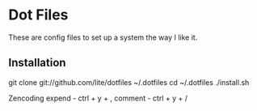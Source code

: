 Dot Files
====

These are config files to set up a system the way I like it.

Installation
----

  git clone git://github.com/lite/dotfiles ~/.dotfiles
  cd ~/.dotfiles
  ./install.sh

Zencoding
  expend - ctrl + y + ,
  comment - ctrl + y + / 
  
